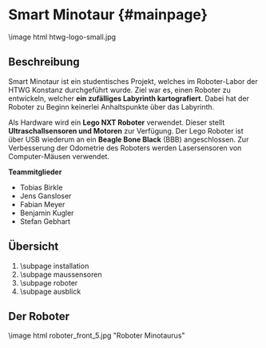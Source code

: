 Smart Minotaur {#mainpage}
===

\image html htwg-logo-small.jpg

## Beschreibung

Smart Minotaur ist ein studentisches Projekt, welches im Roboter-Labor 
der HTWG Konstanz durchgeführt wurde. Ziel war es, einen Roboter zu 
entwickeln, welcher __ein zufälliges Labyrinth kartografiert__. Dabei 
hat der Roboter zu Beginn keinerlei Anhaltspunkte über das Labyrinth.

Als Hardware wird ein __Lego NXT Roboter__ verwendet. Dieser stellt 
__Ultraschallsensoren und Motoren__ zur Verfügung. Der Lego Roboter ist über
USB wiederum an ein __Beagle Bone Black__ (BBB) angeschlossen. Zur
Verbesserung der Odometrie des Roboters werden Lasersensoren von 
Computer-Mäusen verwendet. 

__Teammitglieder__

* Tobias Birkle
* Jens Gansloser
* Fabian Meyer
* Benjamin Kugler
* Stefan Gebhart

## Übersicht

1. \subpage installation
2. \subpage maussensoren
3. \subpage roboter
4. \subpage ausblick

## Der Roboter

\image html roboter_front_5.jpg "Roboter Minotaurus"




